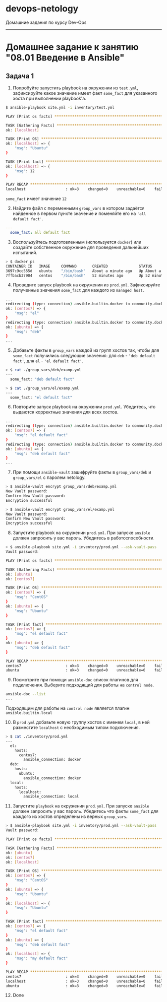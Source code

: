 # devops-netology
Домашние задания по курсу Dev-Ops

------

# Домашнее задание к занятию "08.01 Введение в Ansible"


## Задача 1

1. Попробуйте запустить playbook на окружении из `test.yml`, зафиксируйте какое значение имеет факт `some_fact` для указанного хоста при выполнении playbook'a.

```bash
$ ansible-playbook site.yml -i inventory/test.yml

PLAY [Print os facts] **************************************************************************************************

TASK [Gathering Facts] *************************************************************************************************
ok: [localhost]

TASK [Print OS] ********************************************************************************************************
ok: [localhost] => {
    "msg": "Ubuntu"
}

TASK [Print fact] ******************************************************************************************************
ok: [localhost] => {
    "msg": 12
}

PLAY RECAP *************************************************************************************************************
localhost                  : ok=3    changed=0    unreachable=0    failed=0    skipped=0    rescued=0    ignored=0
```

`some_fact` имеет значение `12`

2. Найдите файл с переменными `group_vars` в котором задаётся найденное в первом пункте значение и поменяйте его на ``'all default fact'``.

```yaml
---
  some_fact: all default fact
```

3. Воспользуйтесь подготовленным (используется `docker`) или создайте собственное окружение для проведения дальнейших испытаний.

```bash
> $ docker ps
CONTAINER ID   IMAGE     COMMAND       CREATED              STATUS              PORTS     NAMES
3697c9cc555d   ubuntu    "/bin/bash"   About a minute ago   Up About a minute             ubuntu
7ffbacb37904   centos    "/bin/bash"   52 minutes ago       Up 52 minutes                 centos7
```

4. Проведите запуск playbook на окружении из `prod.yml`. Зафиксируйте полученные значения `some_fact` для каждого из `managed host`.

```bash
...
redirecting (type: connection) ansible.builtin.docker to community.docker.docker
ok: [centos7] => {
    "msg": "el"
}
redirecting (type: connection) ansible.builtin.docker to community.docker.docker
ok: [ubuntu] => {
    "msg": "deb"
}
...
```

5. Добавьте факты в `group_vars` каждой из групп хостов так, чтобы для `some_fact` получились следующие значения: для `deb` - ``'deb default fact'``, для `el` - ``'el default fact'``.

```bash
> $ cat ./group_vars/deb/examp.yml                                                                           [±main ●●]
---
  some_fact: "deb default fact"

> $ cat ./group_vars/el/examp.yml                                                                            [±main ●●]
---
  some_fact: "el default fact"
```

6. Повторите запуск playbook на окружении `prod.yml`. Убедитесь, что выдаются корректные значения для всех хостов.

```bash
...
redirecting (type: connection) ansible.builtin.docker to community.docker.docker
ok: [centos7] => {
    "msg": "el default fact"
}
redirecting (type: connection) ansible.builtin.docker to community.docker.docker
ok: [ubuntu] => {
    "msg": "deb default fact"
}
...
```

7. При помощи `ansible-vault` зашифруйте факты в `group_vars/deb` и `group_vars/el` с паролем netology.

```bash
> $ ansible-vault encrypt group_vars/deb/examp.yml                                                           [±main ●●]
New Vault password:
Confirm New Vault password:
Encryption successful

> $ ansible-vault encrypt group_vars/el/examp.yml                                                            [±main ●●]
New Vault password:
Confirm New Vault password:
Encryption successful
```

8. Запустите playbook на окружении `prod.yml`. При запуске `ansible` должен запросить у вас пароль. Убедитесь в работоспособности.

```bash
> $ ansible-playbook site.yml -i inventory/prod.yml --ask-vault-pass                                         [±main ●●]
Vault password:

PLAY [Print os facts] **************************************************************************************************

TASK [Gathering Facts] *************************************************************************************************
ok: [ubuntu]
ok: [centos7]

TASK [Print OS] ********************************************************************************************************
ok: [centos7] => {
    "msg": "CentOS"
}
ok: [ubuntu] => {
    "msg": "Ubuntu"
}

TASK [Print fact] ******************************************************************************************************
ok: [centos7] => {
    "msg": "el default fact"
}
ok: [ubuntu] => {
    "msg": "deb default fact"
}

PLAY RECAP *************************************************************************************************************
centos7                    : ok=3    changed=0    unreachable=0    failed=0    skipped=0    rescued=0    ignored=0
ubuntu                     : ok=3    changed=0    unreachable=0    failed=0    skipped=0    rescued=0    ignored=0
```

9. Посмотрите при помощи `ansible-doc` список плагинов для подключения. Выберите подходящий для работы на `control node`.

```bash
ansible-doc --list
...
```

Подходящим для работы на `control node` является плагин `ansible.builtin.local`

10. В `prod.yml` добавьте новую группу хостов с именем `local`, в ней разместите `localhost` с необходимым типом подключения.

```bash
> $ cat ./inventory/prod.yml                                                                                                                     [±main ●●]
---
  el:
    hosts:
      centos7:
        ansible_connection: docker
  deb:
    hosts:
      ubuntu:
        ansible_connection: docker
  local:
    hosts:
      localhost:
        ansible_connection: local
```

11. Запустите `playbook` на окружении `prod.yml`. При запуске `ansible` должен запросить у вас пароль. Убедитесь что факты `some_fact` для каждого из хостов определены из верных `group_vars`.

```bash
> $ ansible-playbook site.yml -i inventory/prod.yml --ask-vault-pass                                                                             [±main ●●]
Vault password:

PLAY [Print os facts] **************************************************************************************************************************************

TASK [Gathering Facts] *************************************************************************************************************************************
ok: [ubuntu]
ok: [centos7]
ok: [localhost]

TASK [Print OS] ********************************************************************************************************************************************
ok: [centos7] => {
    "msg": "CentOS"
}
ok: [ubuntu] => {
    "msg": "Ubuntu"
}
ok: [localhost] => {
    "msg": "Ubuntu"
}

TASK [Print fact] ******************************************************************************************************************************************
ok: [centos7] => {
    "msg": "el default fact"
}
ok: [ubuntu] => {
    "msg": "deb default fact"
}
ok: [localhost] => {
    "msg": "my default fact"
}

PLAY RECAP *************************************************************************************************************************************************
centos7                    : ok=3    changed=0    unreachable=0    failed=0    skipped=0    rescued=0    ignored=0
localhost                  : ok=3    changed=0    unreachable=0    failed=0    skipped=0    rescued=0    ignored=0
ubuntu                     : ok=3    changed=0    unreachable=0    failed=0    skipped=0    rescued=0    ignored=0
```

12. Done
